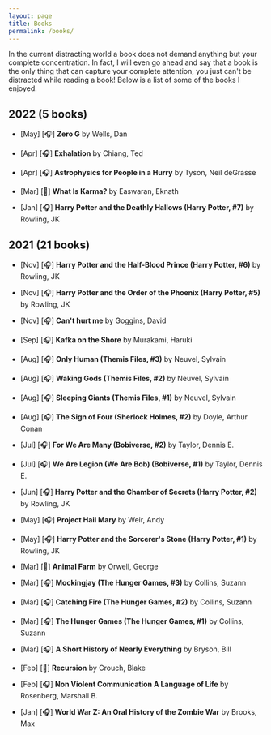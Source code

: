 ```yaml
---
layout: page
title: Books
permalink: /books/
---
```

In the current distracting world a book does not demand anything but your complete concentration. In fact, I will even go ahead and say that a book is the only thing that can capture your complete attention, you just can't be distracted while reading a book!
Below is a list of some of the books I enjoyed.

## 2022 (5 books)
* [May] [:headphones:] **Zero G** by Wells, Dan

* [Apr] [:headphones:] **Exhalation** by Chiang, Ted

* [Apr] [:headphones:] **Astrophysics for People in a Hurry** by Tyson, Neil deGrasse

* [Mar] [:book:] **What Is Karma?** by Easwaran, Eknath

* [Jan] [:headphones:] **Harry Potter and the Deathly Hallows (Harry Potter, #7)** by Rowling, JK

## 2021 (21 books)
* [Nov] [:headphones:] **Harry Potter and the Half-Blood Prince (Harry Potter, #6)** by Rowling, JK

* [Nov] [:headphones:] **Harry Potter and the Order of the Phoenix (Harry Potter, #5)** by Rowling, JK

* [Nov] [:headphones:] **Can't hurt me** by Goggins, David 

* [Sep] [:headphones:] **Kafka on the Shore** by Murakami, Haruki 

* [Aug] [:headphones:] **Only Human (Themis Files, #3)** by Neuvel, Sylvain

* [Aug] [:headphones:] **Waking Gods (Themis Files, #2)** by Neuvel, Sylvain

* [Aug] [:headphones:] **Sleeping Giants (Themis Files, #1)** by Neuvel, Sylvain

* [Aug] [:headphones:] **The Sign of Four (Sherlock Holmes, #2)** by Doyle, Arthur Conan 

* [Jul] [:headphones:] **For We Are Many (Bobiverse, #2)** by Taylor, Dennis E.

* [Jul] [:headphones:] **We Are Legion (We Are Bob) (Bobiverse, #1)** by Taylor, Dennis E.

* [Jun] [:headphones:] **Harry Potter and the Chamber of Secrets (Harry Potter, #2)** by Rowling, JK

* [May] [:headphones:] **Project Hail Mary** by Weir, Andy

* [May] [:headphones:] **Harry Potter and the Sorcerer's Stone (Harry Potter, #1)** by Rowling, JK

* [Mar] [:book:] **Animal Farm** by Orwell, George

* [Mar] [:headphones:] **Mockingjay (The Hunger Games, #3)** by Collins, Suzann

* [Mar] [:headphones:] **Catching Fire (The Hunger Games, #2)** by Collins, Suzann

* [Mar] [:headphones:] **The Hunger Games (The Hunger Games, #1)** by Collins, Suzann

* [Mar] [:headphones:] **A Short History of Nearly Everything** by  Bryson, Bill 

* [Feb] [:book:] **Recursion** by Crouch, Blake

* [Feb] [:headphones:] **Non Violent Communication A Language of Life** by Rosenberg, Marshall B.

* [Jan] [:headphones:] **World War Z: An Oral History of the Zombie War** by Brooks, Max
